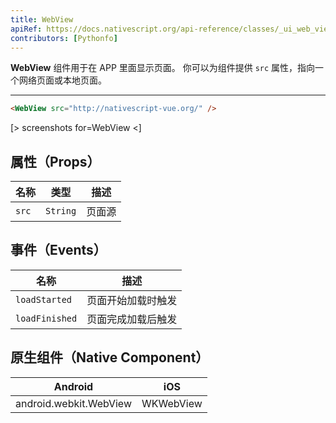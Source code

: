 ```yaml
---
title: WebView
apiRef: https://docs.nativescript.org/api-reference/classes/_ui_web_view_.webview
contributors: [Pythonfo]
---
```


**WebView** 组件用于在 APP 里面显示页面。
你可以为组件提供 `src` 属性，指向一个网络页面或本地页面。

---

```html
<WebView src="http://nativescript-vue.org/" />
```

[> screenshots for=WebView <]

## 属性（Props）

| 名称 | 类型 | 描述 |
|------|------|-------------|
| `src` | `String` | 页面源 |

## 事件（Events）

| 名称 | 描述 |
|------|-------------|
| `loadStarted`| 页面开始加载时触发 |
| `loadFinished`| 页面完成加载后触发 |

## 原生组件（Native Component）
| Android | iOS |
|---------|-----|
| android.webkit.WebView | WKWebView |